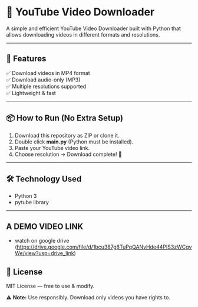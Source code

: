 # 🎥 YouTube Video Downloader

A simple and efficient YouTube Video Downloader built with Python that allows downloading videos in different formats and resolutions.

---

## 🚀 Features
✅ Download videos in MP4 format  
✅ Download audio-only (MP3)  
✅ Multiple resolutions supported  
✅ Lightweight & fast  

---

## 📦 How to Run (No Extra Setup)
1. Download this repository as ZIP or clone it.  
2. Double click **main.py** (Python must be installed).  
3. Paste your YouTube video link.  
4. Choose resolution → Download complete! 🎉  

---

## 🛠️ Technology Used
- Python 3  
- pytube library   

---
##  A DEMO VIDEO LINK
- watch on google drive (https://drive.google.com/file/d/1bcu387g8TuPqQANvHde44PIS3zWCgvWe/view?usp=drive_link)
## 📜 License
MIT License — free to use & modify.  

⚠️ **Note:** Use responsibly. Download only videos you have rights to.

